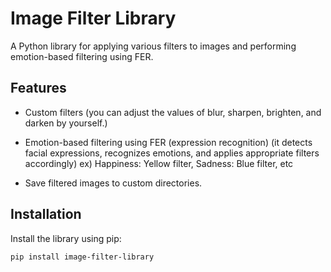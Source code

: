 # Image Filter Library

A Python library for applying various filters to images and performing emotion-based filtering using FER.

## Features
- Custom filters (you can adjust the values of blur, sharpen, brighten, and darken by yourself.)

- Emotion-based filtering using FER (expression recognition) (it detects facial expressions, recognizes emotions, and applies appropriate filters accordingly)
ex) Happiness: Yellow filter, Sadness: Blue filter, etc

- Save filtered images to custom directories.

## Installation
Install the library using pip:
```bash
pip install image-filter-library
